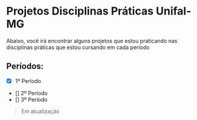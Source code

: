 # Projetos Disciplinas Práticas Unifal-MG

Abaixo, você irá encontrar alguns projetos que estou praticando nas disciplinas práticas que estou cursando em cada período

## Períodos:

- [x] 1º Período
- [] 2º Período
- [] 3º Período

> Em atualização
